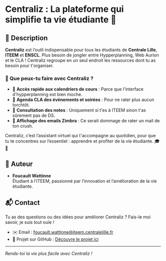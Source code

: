 # Centraliz : La plateforme qui simplifie ta vie étudiante 🚀

## 🌟 Description

**Centraliz** est l’outil indispensable pour tous les étudiants de **Centrale Lille**, **ITEEM** et **ENSCL**. Plus besoin de jongler entre Hypperplanning, Web Aurion et le CLA ! Centraliz regroupe en un seul endroit les ressources dont tu as besoin pour t'organiser.

### 🎯 Que peux-tu faire avec Centraliz ?

- 📅 **Accès rapide aux calendriers de cours** : Parce que l'interface d'hypperplanning est bien moche.
- 🎉 **Agenda CLA des événements et soirées** : Pour ne rater plus aucun torchtôt.
- 📝 **Consultation des notes** : Uniquement si t'es à ITEEM sinon t'as sûrement pas de DS.
- 📧 **Affichage des emails Zimbra** : Ce serait dommage de rater un mail de ton crush.

Centraliz, c’est l’assistant virtuel qui t'accompagne au quotidien, pour que tu te concentres sur l’essentiel : apprendre et profiter de la vie étudiante. 🎓🎉

## 👤 Auteur

- **Foucault Wattinne**  
Étudiant à l’ITEEM, passionné par l’innovation et l’amélioration de la vie étudiante.

## 📬 Contact

Tu as des questions ou des idées pour améliorer Centraliz ? Fais-le moi savoir, je suis tout ouïe !

- ✉️ Email : [foucault.wattinne@iteem.centralelille.fr](mailto:foucault.wattinne@iteem.centralelille.fr)
- 🔗 Projet sur GitHub : [Découvre le projet ici](https://github.com/foucault-watt/centraliz)


---

*Rends-toi la vie plus facile avec Centraliz !*